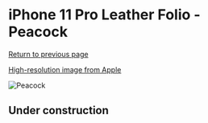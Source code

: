 # iPhone 11 Pro Leather Folio - Peacock

[Return to previous page](/iphone_11)

[High-resolution image from Apple](https://store.storeimages.cdn-apple.com/8756/as-images.apple.com/is/MY1M2?wid=4500&hei=4500&fmt=png)

<div style="width: 512px"><img src="/almost_uncompressed/MY1M2.webp" alt="Peacock"></div>

## Under construction
